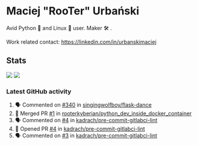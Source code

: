 # Maciej "RooTer" Urbański

Avid Python 🐍 and Linux 🐧 user.
Maker 🛠 .

Work related contact: https://linkedin.com/in/urbanskimaciej

## Stats

![](https://github-readme-stats.vercel.app/api?username=rooterkyberian&hide_title=true&show_icons=true&count_private=true&theme=graywhite)
![](https://komarev.com/ghpvc/?username=rooterkyberian&color=lightgray&style=flat-square)

### Latest GitHub activity
<!--START_SECTION:activity-->
1. 🗣 Commented on [#340](https://github.com/singingwolfboy/flask-dance/issues/340) in [singingwolfboy/flask-dance](https://github.com/singingwolfboy/flask-dance)
2. 🎉 Merged PR [#1](https://github.com/rooterkyberian/python_dev_inside_docker_container/pull/1) in [rooterkyberian/python_dev_inside_docker_container](https://github.com/rooterkyberian/python_dev_inside_docker_container)
3. 🗣 Commented on [#4](https://github.com/kadrach/pre-commit-gitlabci-lint/issues/4) in [kadrach/pre-commit-gitlabci-lint](https://github.com/kadrach/pre-commit-gitlabci-lint)
4. 💪 Opened PR [#4](https://github.com/kadrach/pre-commit-gitlabci-lint/pull/4) in [kadrach/pre-commit-gitlabci-lint](https://github.com/kadrach/pre-commit-gitlabci-lint)
5. 🗣 Commented on [#3](https://github.com/kadrach/pre-commit-gitlabci-lint/issues/3) in [kadrach/pre-commit-gitlabci-lint](https://github.com/kadrach/pre-commit-gitlabci-lint)
<!--END_SECTION:activity-->
